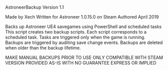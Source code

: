 AstroneerBackup
Version 1.1

Made by Xech
Written for Astroneer 1.0.15.0 on Steam
Authored April 2019

Backs up Astroneer UE4 savegames using PowerShell and scheduled tasks
This script creates two backup scripts.
Each script corresponds to a scheduled task.
Tasks are triggered only when the game is running.
Backups are triggered by auditing save change events.
Backups are deleted when older than the backup lifetime.

MAKE MANUAL BACKUPS PRIOR TO USE
ONLY COMPATIBLE WITH STEAM VERSION
PROVIDED AS-IS WITH NO GUARANTEE EXPRESS OR IMPLIED
